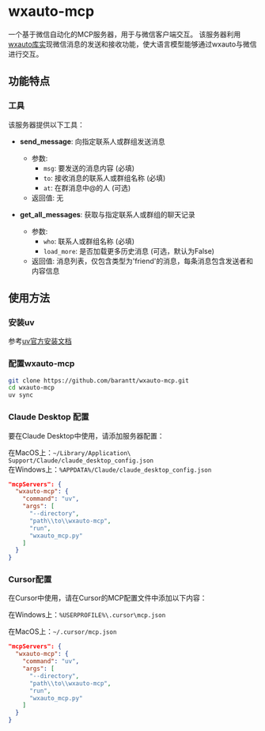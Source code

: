 # wxauto-mcp

一个基于微信自动化的MCP服务器，用于与微信客户端交互。
该服务器利用[wxauto库实](https://github.com/cluic/wxauto.git)现微信消息的发送和接收功能，使大语言模型能够通过wxauto与微信进行交互。


## 功能特点

### 工具

该服务器提供以下工具：

- **send_message**: 向指定联系人或群组发送消息
  - 参数:
    - `msg`: 要发送的消息内容 (必填)
    - `to`: 接收消息的联系人或群组名称 (必填)
    - `at`: 在群消息中@的人 (可选)
  - 返回值: 无

- **get_all_messages**: 获取与指定联系人或群组的聊天记录
  - 参数:
    - `who`: 联系人或群组名称 (必填)
    - `load_more`: 是否加载更多历史消息 (可选，默认为False)
  - 返回值: 消息列表，仅包含类型为'friend'的消息，每条消息包含发送者和内容信息

## 使用方法

### 安装uv

参考[uv官方安装文档](https://docs.astral.sh/uv/getting-started/installation/)

### 配置wxauto-mcp

```bash
git clone https://github.com/barantt/wxauto-mcp.git
cd wxauto-mcp
uv sync
```

### Claude Desktop 配置

要在Claude Desktop中使用，请添加服务器配置：

在MacOS上：`~/Library/Application\ Support/Claude/claude_desktop_config.json`  
在Windows上：`%APPDATA%/Claude/claude_desktop_config.json`


```json
"mcpServers": {
  "wxauto-mcp": {
    "command": "uv",
    "args": [
      "--directory",
      "path\\to\\wxauto-mcp",
      "run",
      "wxauto_mcp.py"
    ]
  }
}
```


### Cursor配置
在Cursor中使用，请在Cursor的MCP配置文件中添加以下内容：

在Windows上：`%USERPROFILE%\.cursor\mcp.json`  

在MacOS上：`~/.cursor/mcp.json`

```json
"mcpServers": {
  "wxauto-mcp": {
    "command": "uv",
    "args": [
      "--directory",
      "path\\to\\wxauto-mcp",
      "run",
      "wxauto_mcp.py"
    ]
  }
}
```

